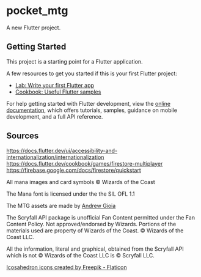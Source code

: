 # pocket_mtg

A new Flutter project.

## Getting Started

This project is a starting point for a Flutter application.

A few resources to get you started if this is your first Flutter project:

- [Lab: Write your first Flutter app](https://docs.flutter.dev/get-started/codelab)
- [Cookbook: Useful Flutter samples](https://docs.flutter.dev/cookbook)

For help getting started with Flutter development, view the
[online documentation](https://docs.flutter.dev/), which offers tutorials,
samples, guidance on mobile development, and a full API reference.

## Sources
https://docs.flutter.dev/ui/accessibility-and-internationalization/internationalization
https://docs.flutter.dev/cookbook/games/firestore-multiplayer
https://firebase.google.com/docs/firestore/quickstart

All mana images and card symbols © Wizards of the Coast

The Mana font is licensed under the the SIL OFL 1.1

The MTG assets are made by [Andrew Gioia](http://mana.andrewgioia.com/index.html)

The Scryfall API package is unofficial Fan Content permitted under the Fan Content Policy. Not approved/endorsed by Wizards. Portions of the materials used are property of Wizards of the Coast. © Wizards of the Coast LLC.

All the information, literal and graphical, obtained from the Scryfall API which is not © Wizards of the Coast LLC is © Scryfall LLC.

<a href="https://www.flaticon.com/free-icons/icosahedron" title="icosahedron icons">Icosahedron icons created by Freepik - Flaticon</a>